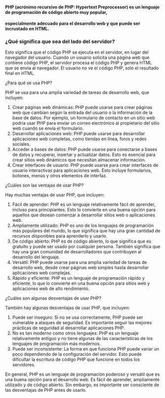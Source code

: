 #### PHP (acrónimo recursivo de PHP: Hypertext Preprocessor) es un lenguaje de programación de código abierto muy popular, 
#### especialmente adecuado para el desarrollo web y que puede ser incrustado en HTML.

### ¿Qué significa que sea del lado del servidor?

Esto significa que el código PHP se ejecuta en el servidor, en lugar del navegador del usuario. 
Cuando un usuario solicita una página web que contiene código PHP, el servidor procesa el código PHP y genera HTML que se envía al navegador. El usuario no ve el código PHP, solo el resultado final en HTML.

¿Para qué se usa PHP?

PHP se usa para una amplia variedad de tareas de desarrollo web, que incluyen:

1. Crear páginas web dinámicas: PHP puede usarse para crear páginas web que cambian según la entrada del usuario o la información de la base de datos. 
Por ejemplo, un formulario de contacto en un sitio web podría usar PHP para enviar un correo electrónico al propietario del sitio web cuando se envía el formulario.
2. Desarrollar aplicaciones web: PHP puede usarse para desarrollar aplicaciones web completas, como tiendas en línea, foros y redes sociales.
3. Acceder a bases de datos: PHP puede usarse para conectarse a bases de datos y recuperar, insertar y actualizar datos. Esto es esencial para crear sitios web dinámicos que necesitan almacenar información.
4. Crear interfaces de usuario: PHP puede usarse para crear interfaces de usuario interactivas para aplicaciones web. Esto incluye formularios, botones, menús y otros elementos de interfaz.

¿Cuáles son las ventajas de usar PHP?

Hay muchas ventajas de usar PHP, que incluyen:

1. Fácil de aprender: PHP es un lenguaje relativamente fácil de aprender, incluso para principiantes. Esto lo convierte en una buena opción para aquellos que desean comenzar a desarrollar sitios web o aplicaciones web.
2. Ampliamente utilizado: PHP es uno de los lenguajes de programación más populares del mundo, lo que significa que hay una gran cantidad de recursos disponibles para aprenderlo y usarlo.
3. De código abierto: PHP es de código abierto, lo que significa que es gratuito y puede ser usado por cualquier persona. También significa que hay una gran comunidad de desarrolladores que contribuyen al desarrollo del lenguaje.
4. Versátil: PHP puede usarse para una amplia variedad de tareas de desarrollo web, desde crear páginas web simples hasta desarrollar aplicaciones web complejas.
5. Rápido y eficiente: PHP es un lenguaje de programación rápido y eficiente, lo que lo convierte en una buena opción para sitios web y aplicaciones web de alto rendimiento.

¿Cuáles son algunas desventajas de usar PHP?

También hay algunas desventajas de usar PHP, que incluyen:

1. Puede ser inseguro: Si no se usa correctamente, PHP puede ser vulnerable a ataques de seguridad. Es importante seguir las mejores prácticas de seguridad al desarrollar aplicaciones PHP.
2. No es tan moderno como otros lenguajes: PHP es un lenguaje relativamente antiguo y no tiene algunas de las características de los lenguajes de programación más modernos.
3. Puede ser inconsistente: La forma en que funciona PHP puede variar un poco dependiendo de la configuración del servidor. Esto puede dificultar la escritura de código PHP que funcione en todos los servidores.

En general, PHP es un lenguaje de programación poderoso y versátil que es una buena opción para el desarrollo web. Es fácil de aprender, ampliamente utilizado y de código abierto. Sin embargo, es importante ser consciente de las desventajas de PHP antes de usarlo.

